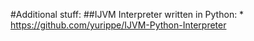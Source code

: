 #Additional stuff:
##IJVM Interpreter written in Python:
	* https://github.com/yurippe/IJVM-Python-Interpreter